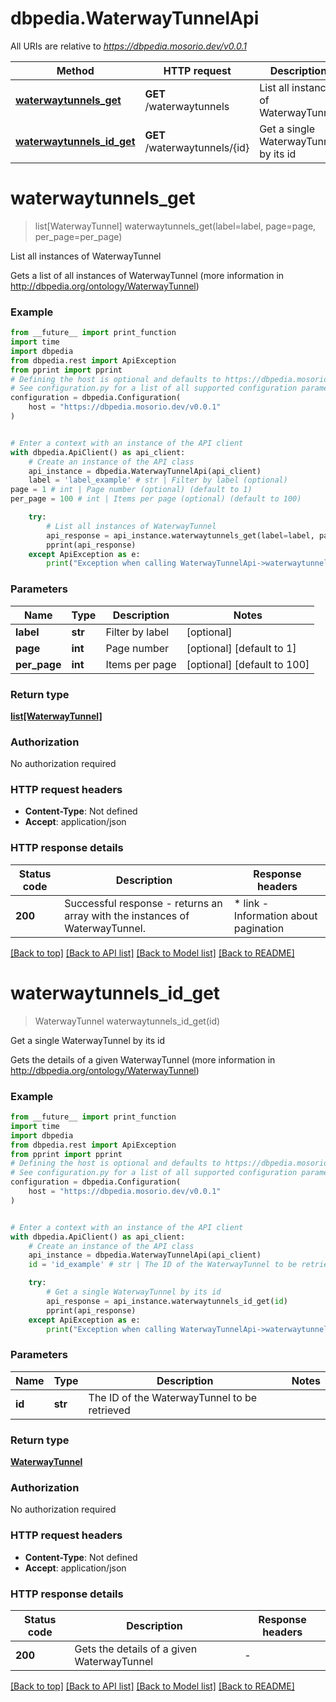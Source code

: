 # dbpedia.WaterwayTunnelApi

All URIs are relative to *https://dbpedia.mosorio.dev/v0.0.1*

Method | HTTP request | Description
------------- | ------------- | -------------
[**waterwaytunnels_get**](WaterwayTunnelApi.md#waterwaytunnels_get) | **GET** /waterwaytunnels | List all instances of WaterwayTunnel
[**waterwaytunnels_id_get**](WaterwayTunnelApi.md#waterwaytunnels_id_get) | **GET** /waterwaytunnels/{id} | Get a single WaterwayTunnel by its id


# **waterwaytunnels_get**
> list[WaterwayTunnel] waterwaytunnels_get(label=label, page=page, per_page=per_page)

List all instances of WaterwayTunnel

Gets a list of all instances of WaterwayTunnel (more information in http://dbpedia.org/ontology/WaterwayTunnel)

### Example

```python
from __future__ import print_function
import time
import dbpedia
from dbpedia.rest import ApiException
from pprint import pprint
# Defining the host is optional and defaults to https://dbpedia.mosorio.dev/v0.0.1
# See configuration.py for a list of all supported configuration parameters.
configuration = dbpedia.Configuration(
    host = "https://dbpedia.mosorio.dev/v0.0.1"
)


# Enter a context with an instance of the API client
with dbpedia.ApiClient() as api_client:
    # Create an instance of the API class
    api_instance = dbpedia.WaterwayTunnelApi(api_client)
    label = 'label_example' # str | Filter by label (optional)
page = 1 # int | Page number (optional) (default to 1)
per_page = 100 # int | Items per page (optional) (default to 100)

    try:
        # List all instances of WaterwayTunnel
        api_response = api_instance.waterwaytunnels_get(label=label, page=page, per_page=per_page)
        pprint(api_response)
    except ApiException as e:
        print("Exception when calling WaterwayTunnelApi->waterwaytunnels_get: %s\n" % e)
```

### Parameters

Name | Type | Description  | Notes
------------- | ------------- | ------------- | -------------
 **label** | **str**| Filter by label | [optional] 
 **page** | **int**| Page number | [optional] [default to 1]
 **per_page** | **int**| Items per page | [optional] [default to 100]

### Return type

[**list[WaterwayTunnel]**](WaterwayTunnel.md)

### Authorization

No authorization required

### HTTP request headers

 - **Content-Type**: Not defined
 - **Accept**: application/json

### HTTP response details
| Status code | Description | Response headers |
|-------------|-------------|------------------|
**200** | Successful response - returns an array with the instances of WaterwayTunnel. |  * link - Information about pagination <br>  |

[[Back to top]](#) [[Back to API list]](../README.md#documentation-for-api-endpoints) [[Back to Model list]](../README.md#documentation-for-models) [[Back to README]](../README.md)

# **waterwaytunnels_id_get**
> WaterwayTunnel waterwaytunnels_id_get(id)

Get a single WaterwayTunnel by its id

Gets the details of a given WaterwayTunnel (more information in http://dbpedia.org/ontology/WaterwayTunnel)

### Example

```python
from __future__ import print_function
import time
import dbpedia
from dbpedia.rest import ApiException
from pprint import pprint
# Defining the host is optional and defaults to https://dbpedia.mosorio.dev/v0.0.1
# See configuration.py for a list of all supported configuration parameters.
configuration = dbpedia.Configuration(
    host = "https://dbpedia.mosorio.dev/v0.0.1"
)


# Enter a context with an instance of the API client
with dbpedia.ApiClient() as api_client:
    # Create an instance of the API class
    api_instance = dbpedia.WaterwayTunnelApi(api_client)
    id = 'id_example' # str | The ID of the WaterwayTunnel to be retrieved

    try:
        # Get a single WaterwayTunnel by its id
        api_response = api_instance.waterwaytunnels_id_get(id)
        pprint(api_response)
    except ApiException as e:
        print("Exception when calling WaterwayTunnelApi->waterwaytunnels_id_get: %s\n" % e)
```

### Parameters

Name | Type | Description  | Notes
------------- | ------------- | ------------- | -------------
 **id** | **str**| The ID of the WaterwayTunnel to be retrieved | 

### Return type

[**WaterwayTunnel**](WaterwayTunnel.md)

### Authorization

No authorization required

### HTTP request headers

 - **Content-Type**: Not defined
 - **Accept**: application/json

### HTTP response details
| Status code | Description | Response headers |
|-------------|-------------|------------------|
**200** | Gets the details of a given WaterwayTunnel |  -  |

[[Back to top]](#) [[Back to API list]](../README.md#documentation-for-api-endpoints) [[Back to Model list]](../README.md#documentation-for-models) [[Back to README]](../README.md)

